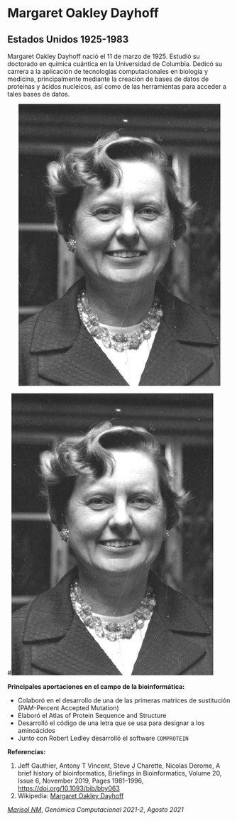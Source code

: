 # Margaret Oakley Dayhoff
## Estados Unidos 1925-1983

Margaret Oakley Dayhoff nació el 11 de marzo de 1925. Estudió su doctorado en química cuántica en la Universidad de Columbia. Dedicó su carrera a la aplicación de tecnologías computacionales en biología y medicina, principalmente mediante la creación de bases de datos de proteínas y ácidos nucleicos, así como de las herramientas para acceder a tales bases de datos.

<p align="center">
  <img src="https://github.com/solnavss/GenomicaFC_2021-2/blob/main/img_mdayhoff.jpeg" alt="Sublime's custom image"/>
</p>

#![alt text](https://github.com/solnavss/GenomicaFC_2021-2/blob/main/img_mdayhoff.jpeg)

**Principales aportaciones en el campo de la bioinformática:**

* Colaboró en el desarrollo de una de las primeras matrices de sustitución (PAM-Percent Accepted Mutation)
* Elaboró el Atlas of Protein Sequence and Structure
* Desarrolló el código de una letra que se usa para designar a los aminoácidos
* Junto con Robert Ledley desarrolló el software `COMPROTEIN` 

**Referencias:**
1. Jeff Gauthier, Antony T Vincent, Steve J Charette, Nicolas Derome, A brief history of bioinformatics, Briefings in Bioinformatics, Volume 20, Issue 6, November 2019, Pages 1981–1996, https://doi.org/10.1093/bib/bby063
2. Wikipedia: [Margaret Oakley Dayhoff](https://es.wikipedia.org/wiki/Margaret_Oakley_Dayhoff)

[*Marisol NM*](https://github.com/solnavss), *Genómica Computacional 2021-2*, *Agosto 2021*
